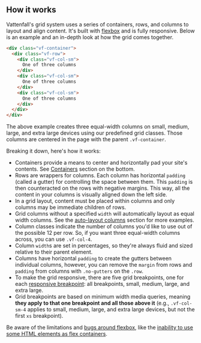 ## How it works

Vattenfall's grid system uses a series of containers, rows, and columns to layout and align content. It's built with [flexbox](https://developer.mozilla.org/en-US/docs/Web/CSS/CSS_Flexible_Box_Layout/Basic_Concepts_of_Flexbox) and is fully responsive. Below is an example and an in-depth look at how the grid comes together.


```html
<div class="vf-container">
  <div class="vf-row">
    <div class="vf-col-sm">
      One of three columns
    </div>
    <div class="vf-col-sm">
      One of three columns
    </div>
    <div class="vf-col-sm">
      One of three columns
    </div>
  </div>
</div>
```

The above example creates three equal-width columns on small, medium, large, and extra large devices using our predefined grid classes. Those columns are centered in the page with the parent `.vf-container`.

Breaking it down, here's how it works:

- Containers provide a means to center and horizontally pad your site's contents. See [Containers](#different-containers) section on the bottom.
- Rows are wrappers for columns. Each column has horizontal `padding` (called a gutter) for controlling the space between them. This `padding` is then counteracted on the rows with negative margins. This way, all the content in your columns is visually aligned down the left side.
- In a grid layout, content must be placed within columns and only columns may be immediate children of rows.
- Grid columns without a specified `width` will automatically layout as equal width columns. See the [auto-layout columns](#auto-layout-columns) section for more examples.
- Column classes indicate the number of columns you'd like to use out of the possible 12 per row. So, if you want three equal-width columns across, you can use `.vf-col-4`.
- Column `width`s are set in percentages, so they're always fluid and sized relative to their parent element.
- Columns have horizontal `padding` to create the gutters between individual columns, however, you can remove the `margin` from rows and `padding` from columns with `.no-gutters` on the `.row`.
- To make the grid responsive, there are five grid breakpoints, one for each [responsive breakpoint](#responsive-classes): all breakpoints, small, medium, large, and extra large.
- Grid breakpoints are based on minimum width media queries, meaning **they apply to that one breakpoint and all those above it** (e.g., `.vf-col-sm-4` applies to small, medium, large, and extra large devices, but not the first `xs` breakpoint).

Be aware of the limitations and [bugs around flexbox](https://github.com/philipwalton/flexbugs), like the [inability to use some HTML elements as flex containers](https://github.com/philipwalton/flexbugs#flexbug-9).
